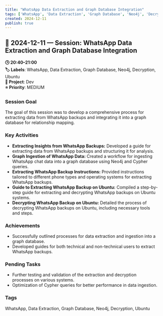 ```yaml
---
title: "WhatsApp Data Extraction and Graph Database Integration"
tags: ['WhatsApp', 'Data Extraction', 'Graph Database', 'Neo4j', 'Decryption', 'Ubuntu']
created: 2024-12-11
publish: true
---
```


## 📅 2024-12-11 — Session: WhatsApp Data Extraction and Graph Database Integration

**🕒 20:40–21:00**  
**🏷️ Labels**: WhatsApp, Data Extraction, Graph Database, Neo4j, Decryption, Ubuntu  
**📂 Project**: Dev  
**⭐ Priority**: MEDIUM  


### Session Goal
The goal of this session was to develop a comprehensive process for extracting data from WhatsApp backups and integrating it into a graph database for relationship mapping.

### Key Activities
- **Extracting Insights from WhatsApp Backups:** Developed a guide for extracting data from WhatsApp backups and structuring it for analysis.
- **Graph Ingestion of WhatsApp Data:** Created a workflow for ingesting WhatsApp chat data into a graph database using Neo4j and Cypher queries.
- **Extracting WhatsApp Backup Instructions:** Provided instructions tailored to different phone types and operating systems for extracting WhatsApp backups.
- **Guide to Extracting WhatsApp Backup on Ubuntu:** Compiled a step-by-step guide for extracting and decrypting WhatsApp backups on Ubuntu systems.
- **Decrypting WhatsApp Backup on Ubuntu:** Detailed the process of decrypting WhatsApp backups on Ubuntu, including necessary tools and steps.

### Achievements
- Successfully outlined processes for data extraction and ingestion into a graph database.
- Developed guides for both technical and non-technical users to extract WhatsApp backups.

### Pending Tasks
- Further testing and validation of the extraction and decryption processes on various systems.
- Optimization of Cypher queries for better performance in data ingestion.

### Tags
WhatsApp, Data Extraction, Graph Database, Neo4j, Decryption, Ubuntu

